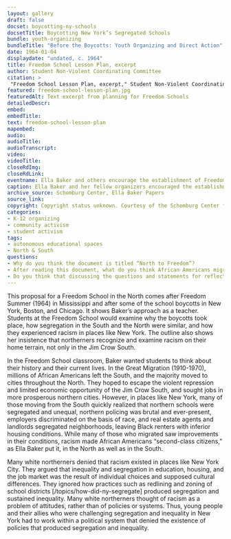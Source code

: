 ```yaml
--- 
layout: gallery
draft: false
docset: boycotting-ny-schools
docsetTitle: Boycotting New York’s Segregated Schools
bundle: youth-organizing
bundleTitle: "Before the Boycotts: Youth Organizing and Direct Action"
date: 1964-01-04
displaydate: "undated, c. 1964"
title: Freedom School Lesson Plan, excerpt
author: Student Non-Violent Coordinating Committee
citation: >
 "Freedom School Lesson Plan, excerpt," Student Non-Violent Coordinating Committee, in New York City Civil Rights History Project, Accessed: [Month Day, Year], https://nyccivilrightshistory.org/gallery/freedom-school-lesson-plan.
featured: freedom-school-lesson-plan.jpg
featuredAlt: Text excerpt from planning for Freedom Schools
detailedDescr: 
embed: 
embedTitle: 
text: freedom-school-lesson-plan
mapembed: 
audio: 
audioTitle: 
audioTranscript: 
video: 
videoTitle: 
closeRdImg: 
closeRdLink: 
eventname: Ella Baker and others encourage the establishment of Freedom Schools in the North.
caption: Ella Baker and her fellow organizers encouraged the establishment of Freedom Schools in the North. Freedom Schools were learning spaces outside of traditional schools. Baker thought they could help young people to analyze racism and power and its impact on schools and youth. This page captures planning for one Freedom School and its activities. 
archive_source: Schomburg Center, Ella Baker Papers
source_link: 
copyright: Copyright status unknown. Courtesy of the Schomburg Center for Research in Black Culture.
categories: 
- K-12 organizing
- community activism
- student activism
tags: 
- autonomous educational spaces
- North & South
questions: 
- Why do you think the document is titled “North to Freedom”? 
- After reading this document, what do you think African Americans migrating from the South to the North found when they arrived there? What different forms did racism take in the North? 
- Do you think that discussing the questions and statements for reflection on this page would have prepared Black youth in the North to challenge racism, from white northern liberals and others?
--- 
```


This proposal for a Freedom School in the North comes after Freedom Summer (1964) in Mississippi and after some of the school boycotts in New York, Boston, and Chicago. It shows Baker’s approach as a teacher. Students at the Freedom School would examine why the boycotts took place, how segregation in the South and the North were similar, and how they experienced racism in places like New York. The outline also shows her insistence that northerners recognize and examine racism on their home terrain, not only in the Jim Crow South.

In the Freedom School classroom, Baker wanted students to think about their history and their current lives. In the Great Migration (1910-1970), millions of African Americans left the South, and the majority moved to cities throughout the North. They hoped to escape the violent repression and limited economic opportunity of the Jim Crow South, and sought jobs in more prosperous northern cities. However, in places like New York, many of those moving from the South quickly realized that northern schools were segregated and unequal, northern policing was brutal and ever-present, employers discriminated on the basis of race, and real estate agents and landlords segregated neighborhoods, leaving Black renters with inferior housing conditions. While many of those who migrated saw improvements in their conditions, racism made African Americans “second-class citizens,” as Ella Baker put it, in the North as well as in the South.

Many white northerners denied that racism existed in places like New York City. They argued that inequality and segregation in education, housing, and the job market was the result of individual choices and supposed cultural differences. They ignored how practices such as redlining and zoning of school districts [/topics/how-did-ny-segregate] produced segregation and sustained inequality. Many white northerners thought of racism as a problem of attitudes, rather than of policies or systems. Thus, young people and their allies who were challenging segregation and inequality in New York had to work within a political system that denied the existence of policies that produced segregation and inequality.
